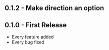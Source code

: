 ## 0.1.2 - Make direction an option

## 0.1.0 - First Release
* Every feature added
* Every bug fixed
